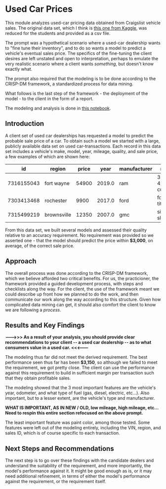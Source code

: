 # Used Car Prices
This module analyzes used-car pricing data obtained from Craigslist vehicle sales. The original data set, which I think is [this one from Kaggle](https://www.kaggle.com/datasets/austinreese/craigslist-carstrucks-data), was reduced for the students and provided as a csv file. 

The prompt was a hypothetical scenario where a used-car dealership wants to "fine tune their inventory", and to do so wants a model to predict a vehicle's eventual sales price. The specifics of the fine-tuning the client desires are left unstated and open to interpretation, perhaps to emulate the very realistic scenario where a client wants *something*, but doesn't know exactly what.

The prompt also required that the modeling is to be done according to the CRISP-DM framework, a standardized process for data mining.

What follows is the last step of the framework - the deployment of the model - to the client in the form of a report.

The modeling and analysis is done in [this notebook](./used_car_prices.ipynb).

## Introduction
A client set of used car dealerships has requested a model to predict the probable sale price of a car. To obtain such a model we started with a large, publicly available data set on used car-transactions. Each record in this data set includes a vehicle's make, model, year, mileage, quality, and sale price, a few examples of which are shown here:

|id        |region                 |price|year  |manufacturer|model                |condition|cylinders  |fuel  |odometer|title_status|transmission|VIN              |drive|size     |type  |paint_color|state|
|----------|-----------------------|-----|------|------------|---------------------|---------|-----------|------|--------|------------|------------|-----------------|-----|---------|------|-----------|-----|
|7316155043|fort wayne             |54900|2019.0|ram         |3500 4x4 cummins     |excellent|6 cylinders|diesel|55822.0 |clean       |automatic   |3C7WR9CL5KG517631|4wd  |full-size|pickup|black      |in   |
|7303413468|rochester              |9900 |2017.0|ford        |focus titanium       |excellent|4 cylinders|gas   |26850.0 |salvage     |automatic   |1FADP3J22HL281300|fwd  |compact  |sedan |black      |mn   |
|7315499219|brownsville            |12350|2007.0|gmc         |sierra sle 1500      |like new |8 cylinders|gas   |167000.0|clean       |automatic   |1GCECT24LKJH73951|rwd  |full-size|pickup|white      |tx   |

From this data set, we built several models and assessed their quality relative to an accuracy requirement. No requirement was provided so we asserted one - that the model should predict the price within **$3,000**, on average, of the correct sale price.

## Approach
The overall process was done according to the CRISP-DM framework, which we believe afforded two critical benefits. For us, the practicioner, the framework provided a guided development process, with steps and checklists along the way. For the client, the use of the framework meant we could describe up front how we planned to do the work, and then communicate our work along the way according to this structure. Given how complicated data mining can get, it should also comfort the client to know we are following a *process*.

## Results and Key Findings

**--->>> As a result of your analysis, you should provide clear recommendations to your client -- a used car dealership -- as to what consumers value in a used car. <<<---**

The modeling thus far did not meet the derived requirement. The best performance seen thus far has been **$3,150**, so although we failed to meet the requirement, we got pretty close. The client can use the performance against this requirement to build in sufficient margin per transaction such that they obtain profitable sales.

The modeling showed that the 3 most important features are the vehicle's year, odometer, and what type of fuel (gas, diesel, electric, etc...). Also important, but to a lesser extent, are the vehicle's type and manufacturer.

**WHAT IS IMPORTANT, AS IN NEW / OLD, low mileage, high mileage, etc...
Need to respin this entire section refocused on the above prompt.**

The least important feature was paint color, among those tested. Some features were left out of the modeling entirely, including the VIN, region, and sales ID, which is of course specific to each transaction.

## Next Steps and Recommendations
The next step is to go over these findings with the candidate dealers and understand the suitability of the requirement, and more importantly, the model's performance against it. It might be good enough as is, or it may need additional refinement, in terms of either the model's performance against the requirement, or the requirement itself.
